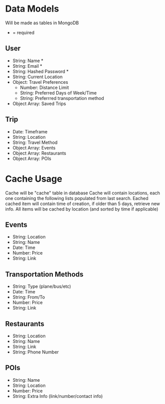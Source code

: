 # Data Models

Will be made as tables in MongoDB
* = required

## User
- String: Name *
- String: Email *
- String: Hashed Password *
- String: Current Location
- Object: Travel Preferences
	- Number: Distance Limit
	- String: Preferred Days of Week/Time
	- String: Preferrred transportation method
- Object Array: Saved Trips

## Trip
- Date: Timeframe
- String: Location
- String: Travel Method
- Object Array: Events
- Object Array: Restaurants
- Object Array: POIs


# Cache Usage

Cache will be "cache" table in database
Cache will contain locations, each one containing the following lists populated from last search. 
Eached cached item will contain time of creation, if older than 5 days, retrieve new info.
All items will be cached by location (and sorted by time if applicable)

## Events
- String: Location
- String: Name
- Date: Time
- Number: Price
- String: Link

## Transportation Methods
- String: Type (plane/bus/etc)
- Date: Time
- String: From/To
- Number: Price
- String: Link

## Restaurants
- String: Location
- String: Name
- String: Link
- String: Phone Number

## POIs
- String: Name
- String: Location
- Number: Price
- String: Extra Info (link/number/contact info)